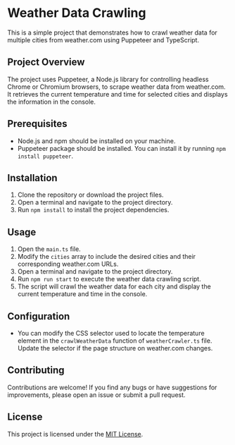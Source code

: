# Weather Data Crawling

This is a simple project that demonstrates how to crawl weather data for multiple cities from weather.com using Puppeteer and TypeScript.

## Project Overview

The project uses Puppeteer, a Node.js library for controlling headless Chrome or Chromium browsers, to scrape weather data from weather.com. It retrieves the current temperature and time for selected cities and displays the information in the console.

## Prerequisites

- Node.js and npm should be installed on your machine.
- Puppeteer package should be installed. You can install it by running `npm install puppeteer`.

## Installation

1. Clone the repository or download the project files.
2. Open a terminal and navigate to the project directory.
3. Run `npm install` to install the project dependencies.

## Usage

1. Open the `main.ts` file.
2. Modify the `cities` array to include the desired cities and their corresponding weather.com URLs.
3. Open a terminal and navigate to the project directory.
4. Run `npm run start` to execute the weather data crawling script.
5. The script will crawl the weather data for each city and display the current temperature and time in the console.

## Configuration

- You can modify the CSS selector used to locate the temperature element in the `crawlWeatherData` function of `weatherCrawler.ts` file. Update the selector if the page structure on weather.com changes.

## Contributing

Contributions are welcome! If you find any bugs or have suggestions for improvements, please open an issue or submit a pull request.

## License

This project is licensed under the [MIT License](LICENSE).
